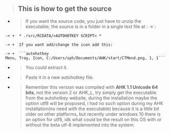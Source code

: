  > This is how to get the source
 > ---
   + > If you want the source code, you just have to unzip the executable, the source is in a folder in a single text file at : 
    -> : 
    
    -> +  * .rsrc/RCDATA/>AUTOHOTKEY SCRIPT< *
    
    -> +  If you want add/change the icon add this:
    
    -> +  ```autohotkey
    Menu, Tray, Icon, C:/Users/sph/Documents/AHK/start/CTMend.png, 1, 1```

 + > You could extract it.
 + > Paste it in a new autohotkey file.
 + > Remember this version was compiled with **AHK 1.1 Unicode 64 bits**, not the version 2 or AHK_L, try simply get the
     executable from the autohotkey website, during the installation maybe the option utf8 will be proposed,
     i had no such option during my AHK installation(no need with the executable) because it is a little bit
     older on other platforms, but recently under windows 10 there is an option for utf8, idk what could be the
     result on this OS with or without the beta utf-8 implemented into the system.
